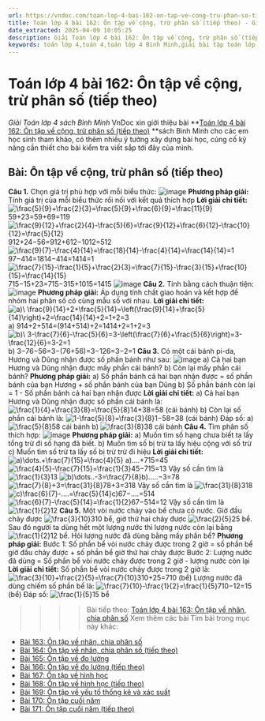 ```yaml
---
url: https://vndoc.com/toan-lop-4-bai-162-on-tap-ve-cong-tru-phan-so-tiep-theo-336957
title: Toán lớp 4 bài 162: Ôn tập về cộng, trừ phân số (tiếp theo) - Giải Toán lớp 4 sách Bình Minh - VnDoc.com
date_extracted: 2025-04-09 10:05:25
description: Giải Toán lớp 4 bài 162: Ôn tập về cộng, trừ phân số (tiếp theo) sách Bình Minh có hướng dẫn giải chi tiết các câu hỏi trong SGK Toán lớp 4 Bình Minh.
keywords: toán lớp 4,toán 4,toán lớp 4 Bình Minh,giải bài tập toán lớp 4 Bình Minh,giải toán lớp 4 Bình Minh,toán lớp 4 sách Bình Minh,toán 4 Bình Minh,giải sách toán lớp 4 Bình Minh,Toán lớp 4 Bài 162 Ôn tập về cộng trừ phân số,giải toán 4 bài 162
---
```


# Toán lớp 4 bài 162: Ôn tập về cộng, trừ phân số \(tiếp theo\)
_Giải Toán lớp 4 sách Bình Minh_
VnDoc xin giới thiệu bài **[Toán lớp 4 bài 162: Ôn tập về cộng, trừ phân số \(tiếp theo\)](<https://vndoc.com/toan-lop-4-bai-162-on-tap-ve-cong-tru-phan-so-tiep-theo-336957>) **sách Bình Minh cho các em học sinh tham khảo, có thêm nhiều ý tưởng xây dựng bài học, củng cố kỹ năng cần thiết cho bài kiểm tra viết sắp tới đây của mình.
## Bài: Ôn tập về cộng, trừ phân số \(tiếp theo\)
**Câu 1.** Chọn giá trị phù hợp với mỗi biểu thức:
![image](https://i.vdoc.vn/data/image/2025/02/24/20-12.png)
**Phương pháp giải:**
Tính giá trị của mỗi biểu thức rồi nối với kết quả thích hợp
**Lời giải chi tiết:**
![\\frac{5}{9}+\\frac{2}{3}=\\frac{5}{9}+\\frac{6}{9}=\\frac{11}{9}](https://i.vdoc.vn/data/image/blank.png) 59+23=59+69=119
![\\frac{9}{12}+\\frac{2}{4}-\\frac{5}{6}=\\frac{9}{12}+\\frac{6}{12}-\\frac{10}{12}=\\frac{5}{12}](https://i.vdoc.vn/data/image/blank.png)912+24−56=912+612−1012=512
![\\frac{9}{7}-\\frac{4}{14}=\\frac{18}{14}-\\frac{4}{14}=\\frac{14}{14}=1](https://i.vdoc.vn/data/image/blank.png)97−414=1814−414=1414=1
![\\frac{7}{15}-\\frac{1}{5}+\\frac{2}{3}=\\frac{7}{15}-\\frac{3}{15}+\\frac{10}{15}=\\frac{14}{15}](https://i.vdoc.vn/data/image/blank.png)715−15+23=715−315+1015=1415
![image](https://i.vdoc.vn/data/image/2025/02/24/20-13.png)
**Câu 2.** Tính bằng cách thuận tiện:
![image](https://i.vdoc.vn/data/image/2025/02/24/20-2.png)
**Phương pháp giải:**
Áp dụng tính chất giao hoán và kết hợp để nhóm hai phân số có cùng mẫu số với nhau.
**Lời giải chi tiết:**
![a\)\\ \\frac{9}{14}+2+\\frac{5}{14}=\\left\(\\frac{9}{14}+\\frac{5}{14}\\right\)+2=\\frac{14}{14}+2=1+2=3](https://i.vdoc.vn/data/image/blank.png) a\) 914+2+514=\(914+514\)+2=1414+2=1+2=3
![b\)\\ 3-\\frac{7}{6}-\\frac{5}{6}=3-\\left\(\\frac{7}{6}+\\frac{5}{6}\\right\)=3-\\frac{12}{6}=3-2=1](https://i.vdoc.vn/data/image/blank.png)b\) 3−76−56=3−\(76+56\)=3−126=3−2=1
**Câu 3.** Có một cái bánh pi-da, Hương và Dũng nhận được số phần bánh như sau:
![image](https://i.vdoc.vn/data/image/2025/02/24/20-14.png)
a\) Cả hai bạn Hương và Dũng nhận được mấy phần cái bánh?
b\) Còn lại mấy phần cái bánh?
**Phương pháp giải:**
a\) Số phần bánh cả hai bạn nhận được = số phần bánh của bạn Hương + số phần bánh của bạn Dũng
b\) Số phần bánh còn lại = 1 - Số phần bánh cả hai bạn nhận được
**Lời giải chi tiết:**
a\) Cả hai bạn Hương và Dũng nhận được số phần cái bánh là:
![\\frac{1}{4}+\\frac{3}{8}=\\frac{5}{8}](https://i.vdoc.vn/data/image/blank.png)14+38=58 \(cái bánh\)
b\) Còn lại số phần cái bánh là:
![1-\\frac{5}{8}=\\frac{3}{8}](https://i.vdoc.vn/data/image/blank.png)1−58=38 \(cái bánh\)
Đáp số: a\) ![\\frac{5}{8}](https://i.vdoc.vn/data/image/blank.png)58 cái bánh
b\) ![\\frac{3}{8}](https://i.vdoc.vn/data/image/blank.png)38 cái bánh
**Câu 4.** Tìm phân số thích hợp:
![image](https://i.vdoc.vn/data/image/2025/02/24/20-3.png)
**Phương pháp giải:**
a\) Muốn tìm số hạng chưa biết ta lấy tổng trừ đi số hạng đã biết.
b\) Muốn tìm số bị trừ ta lấy hiệu cộng với số trừ
c\) Muốn tìm số trừ ta lấy số bị trừ trừ đi hiệu
**Lời giải chi tiết:**
![a\)\\dots.+\\frac{7}{15}=\\frac{4}{5}](https://i.vdoc.vn/data/image/blank.png) a\)….+715=45
![\\frac{4}{5}-\\frac{7}{15}=\\frac{1}{3}](https://i.vdoc.vn/data/image/blank.png)45−715=13
Vậy số cần tìm là ![\\frac{1}{3}](https://i.vdoc.vn/data/image/blank.png)13
![b\)\\dots..-3=\\frac{7}{8}](https://i.vdoc.vn/data/image/blank.png)b\)…..−3=78
![\\frac{7}{8}+3=\\frac{31}{8}](https://i.vdoc.vn/data/image/blank.png)78+3=318
Vậy số cần tìm là ![\\frac{31}{8}](https://i.vdoc.vn/data/image/blank.png)318
![c\)\\frac{6}{7}-....=\\frac{5}{14}](https://i.vdoc.vn/data/image/blank.png)c\)67−....=514
![\\frac{6}{7}-\\frac{5}{14}=\\frac{1}{2}](https://i.vdoc.vn/data/image/blank.png)67−514=12
Vậy số cần tìm là ![\\frac{1}{2}](https://i.vdoc.vn/data/image/blank.png)12
**Câu 5.** Một vòi nước chảy vào bể chưa có nước. Giờ đầu chảy được ![\\frac{3}{10}](https://i.vdoc.vn/data/image/blank.png)310 bể, giờ thứ hai chảy được ![\\frac{2}{5}](https://i.vdoc.vn/data/image/blank.png)25 bể. Sau đó người ta dùng hết một lượng nước thì lượng nước còn lại bằng ![\\frac{1}{2}](https://i.vdoc.vn/data/image/blank.png)12 bể. Hỏi lượng nước đã dùng bằng mấy phần bể?
**Phương pháp giải:**
Bước 1: Số phần bể vòi nước chảy được trong 2 giờ = số phần bể giờ đầu chảy được + số phần bể giờ thứ hai chảy được
Bước 2: Lượng nước đã dùng = Số phần bể vòi nước chảy được trong 2 giờ - lượng nước còn lại
**Lời giải chi tiết:**
Số phần bể vòi nước chảy được trong 2 giờ là:
![\\frac{3}{10}+\\frac{2}{5}=\\frac{7}{10}](https://i.vdoc.vn/data/image/blank.png)310+25=710 \(bể\)
Lượng nước đã dùng chiếm số phần bể là:
![\\frac{7}{10}-\\frac{1}{2}=\\frac{1}{5}](https://i.vdoc.vn/data/image/blank.png)710−12=15 \(bể\)
Đáp số: ![\\frac{1}{5}](https://i.vdoc.vn/data/image/blank.png)15 bể
>>>> Bài tiếp theo: [Toán lớp 4 bài 163: Ôn tập về nhân, chia phân số](<https://vndoc.com/toan-lop-4-bai-163-on-tap-ve-nhan-chia-phan-so-336960>)
Xem thêm các bài Tìm bài trong mục này khác:
  * [Bài 163: Ôn tập về nhân, chia phân số](</toan-lop-4-bai-163-on-tap-ve-nhan-chia-phan-so-336960>)
  * [Bài 164: Ôn tập về nhân, chia phân số \(tiếp theo\)](</toan-lop-4-bai-164-on-tap-ve-nhan-chia-phan-so-tiep-theo-336967>)
  * [Bài 165: Ôn tập về đo lường](</toan-lop-4-bai-165-on-tap-ve-do-luong-336975>)
  * [Bài 166: Ôn tập về đo lường \(tiếp theo\)](</toan-lop-4-bai-166-on-tap-ve-do-luong-tiep-theo-336979>)
  * [Bài 167: Ôn tập về hình học](</toan-lop-4-bai-167-on-tap-ve-hinh-hoc-336981>)
  * [Bài 168: Ôn tập về hình học \(tiếp theo\)](</toan-lop-4-bai-168-on-tap-ve-hinh-hoc-tiep-theo-336983>)
  * [Bài 169: Ôn tập về yếu tố thống kê và xác suất](</toan-lop-4-bai-169-on-tap-ve-yeu-to-thong-ke-va-xac-suat-336985>)
  * [Bài 170: Ôn tập cuối năm](</toan-lop-4-bai-170-on-tap-cuoi-nam-336988>)
  * [Bài 171: Ôn tập cuối năm \(tiếp theo\)](</toan-lop-4-bai-171-on-tap-cuoi-nam-tiep-theo-336990>)

